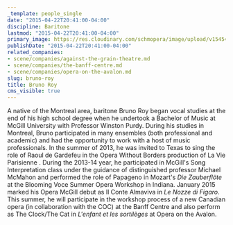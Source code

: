 ```yaml
---
_template: people_single
date: "2015-04-22T20:41:00-04:00"
discipline: Baritone
lastmod: "2015-04-22T20:41:00-04:00"
primary_image: https://res.cloudinary.com/schmopera/image/upload/v1545409169/media/webhook-uploads/1429749633251/102.jpg.jpg
publishDate: "2015-04-22T20:41:00-04:00"
related_companies:
- scene/companies/against-the-grain-theatre.md
- scene/companies/the-banff-centre.md
- scene/companies/opera-on-the-avalon.md
slug: bruno-roy
title: Bruno Roy
cms_visible: true
---
```


A native of the Montreal area, baritone Bruno Roy began vocal studies at the end of his high school degree when he undertook a Bachelor of Music at McGill University with Professor Winston Purdy. During his studies in Montreal, Bruno participated in many ensembles (both professional and academic) and had the opportunity to work with a host of music professionals. In the summer of 2013, he was invited to Texas to sing the role of Raoul de Gardefeu in the Opera Without Borders production of La Vie Parisienne . During the 2013-14 year, he participated in McGill's Song Interpretation class under the guidance of distinguished professor Michael McMahon and performed the role of Papageno in Mozart's *Die Zauberflöte* at the Blooming Voce Summer Opera Workshop in Indiana. January 2015 marked his Opera McGill debut as Il Conte Almaviva in *Le Nozze di Figaro*. This summer, he will participate in the workshop process of a new Canadian opera (in collaboration with the COC) at the Banff Centre and also perform as The Clock/The Cat in *L'enfant et les sortilèges* at Opera on the Avalon.
